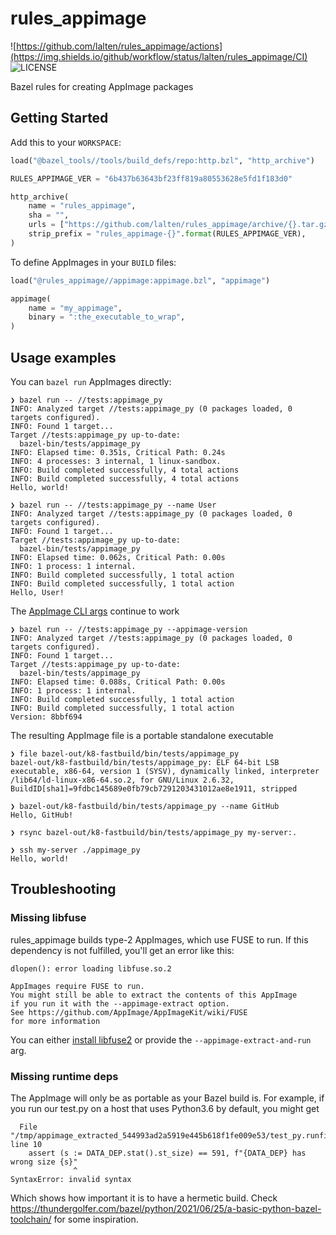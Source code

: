 # rules_appimage
![https://github.com/lalten/rules_appimage/actions](https://img.shields.io/github/workflow/status/lalten/rules_appimage/CI)
![LICENSE](https://img.shields.io/github/license/lalten/rules_appimage)

Bazel rules for creating AppImage packages

## Getting Started

Add this to your `WORKSPACE`:
```py
load("@bazel_tools//tools/build_defs/repo:http.bzl", "http_archive")

RULES_APPIMAGE_VER = "6b437b63643bf23ff819a80553628e5fd1f183d0"

http_archive(
    name = "rules_appimage",
    sha = "",
    urls = ["https://github.com/lalten/rules_appimage/archive/{}.tar.gz".format(RULES_APPIMAGE_VER)],
    strip_prefix = "rules_appimage-{}".format(RULES_APPIMAGE_VER),
)
```

To define AppImages in your `BUILD` files:
```py
load("@rules_appimage//appimage:appimage.bzl", "appimage")

appimage(
    name = "my_appimage",
    binary = ":the_executable_to_wrap",
)
```

## Usage examples
You can `bazel run` AppImages directly:
```
❯ bazel run -- //tests:appimage_py                       
INFO: Analyzed target //tests:appimage_py (0 packages loaded, 0 targets configured).
INFO: Found 1 target...
Target //tests:appimage_py up-to-date:
  bazel-bin/tests/appimage_py
INFO: Elapsed time: 0.351s, Critical Path: 0.24s
INFO: 4 processes: 3 internal, 1 linux-sandbox.
INFO: Build completed successfully, 4 total actions
INFO: Build completed successfully, 4 total actions
Hello, world!
```
```
❯ bazel run -- //tests:appimage_py --name User       
INFO: Analyzed target //tests:appimage_py (0 packages loaded, 0 targets configured).
INFO: Found 1 target...
Target //tests:appimage_py up-to-date:
  bazel-bin/tests/appimage_py
INFO: Elapsed time: 0.062s, Critical Path: 0.00s
INFO: 1 process: 1 internal.
INFO: Build completed successfully, 1 total action
INFO: Build completed successfully, 1 total action
Hello, User!
```

The [AppImage CLI args](https://github.com/AppImage/AppImageKit#command-line-arguments) continue to work
```
❯ bazel run -- //tests:appimage_py --appimage-version
INFO: Analyzed target //tests:appimage_py (0 packages loaded, 0 targets configured).
INFO: Found 1 target...
Target //tests:appimage_py up-to-date:
  bazel-bin/tests/appimage_py
INFO: Elapsed time: 0.088s, Critical Path: 0.00s
INFO: 1 process: 1 internal.
INFO: Build completed successfully, 1 total action
INFO: Build completed successfully, 1 total action
Version: 8bbf694
```

The resulting AppImage file is a portable standalone executable
```
❯ file bazel-out/k8-fastbuild/bin/tests/appimage_py
bazel-out/k8-fastbuild/bin/tests/appimage_py: ELF 64-bit LSB executable, x86-64, version 1 (SYSV), dynamically linked, interpreter /lib64/ld-linux-x86-64.so.2, for GNU/Linux 2.6.32, BuildID[sha1]=9fdbc145689e0fb79cb7291203431012ae8e1911, stripped

❯ bazel-out/k8-fastbuild/bin/tests/appimage_py --name GitHub    
Hello, GitHub!
```
```
❯ rsync bazel-out/k8-fastbuild/bin/tests/appimage_py my-server:.     

❯ ssh my-server ./appimage_py
Hello, world!
```

## Troubleshooting

### Missing libfuse
rules_appimage builds type-2 AppImages, which use FUSE to run. If this dependency is not fulfilled, you'll get an error like this:
```
dlopen(): error loading libfuse.so.2

AppImages require FUSE to run. 
You might still be able to extract the contents of this AppImage 
if you run it with the --appimage-extract option. 
See https://github.com/AppImage/AppImageKit/wiki/FUSE 
for more information
```
You can either [install libfuse2](https://pkgs.org/search/?q=libfuse) or provide the `--appimage-extract-and-run` arg.

### Missing runtime deps
The AppImage will only be as portable as your Bazel build is. For example, if you run our test.py on a host that uses Python3.6 by default, you might get
```
  File "/tmp/appimage_extracted_544993ad2a5919e445b618f1fe009e53/test_py.runfiles/rules_appimage/tests/test.py", line 10
    assert (s := DATA_DEP.stat().st_size) == 591, f"{DATA_DEP} has wrong size {s}"
              ^
SyntaxError: invalid syntax
```
Which shows how important it is to have a hermetic build. Check https://thundergolfer.com/bazel/python/2021/06/25/a-basic-python-bazel-toolchain/ for some inspiration.

